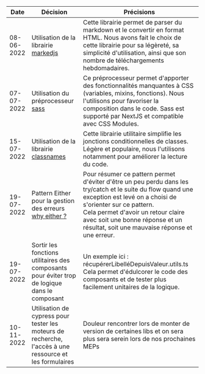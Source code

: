 | Date       | Décision                                                                                                                                              | Précisions                                                                                                                                                                                                                                                                                                 |
|------------|-------------------------------------------------------------------------------------------------------------------------------------------------------|------------------------------------------------------------------------------------------------------------------------------------------------------------------------------------------------------------------------------------------------------------------------------------------------------------|
| 08-06-2022 | Utilisation de la librairie [markedjs](https://github.com/markedjs/marked)                                                                            | Cette librairie permet de parser du markdown et le convertir en format HTML. Nous avons fait le choix de cette librairie pour sa légèreté, sa simplicité d'utilisation, ainsi que son nombre de téléchargements hebdomadaires.                                                                             |
| 07-07-2022 | Utilisation du préprocesseur [sass](https://sass-lang.com)                                                                                            | Ce préprocesseur permet d'apporter des fonctionnalités manquantes à CSS (variables, mixins, fonctions). Nous l'utilisons pour favoriser la composition dans le code. Sass est supporté par NextJS et compatible avec CSS Modules.                                                                          | 
| 15-07-2022 | Utilisation de la librairie [classnames](https://www.npmjs.com/package/classnames)                                                                    | Cette librairie utilitaire simplifie les jonctions conditionnelles de classes. Légère et populaire, nous l'utilisons notamment pour améliorer la lecture du code.                                                                                                                                          | 
| 19-07-2022 | Pattern Either pour la gestion des erreurs [why either ?](https://www.thoughtworks.com/insights/blog/either-data-type-alternative-throwing-exceptions)| Pour résumer ce pattern permet d'éviter d'être un peu perdu dans les try/catch et le suite du flow quand une exception est levé on a choisi de s'orienter sur ce pattern. <br /> Cela permet d'avoir un retour claire avec soit une bonne réponse et un résultat, soit une mauvaise réponse et une erreur. | 
| 19-07-2022 | Sortir les fonctions utilitaires des composants pour éviter trop de logique dans le composant                                                         | Un exemple ici : récupérerLibelléDepuisValeur.utils.ts <br /> Cela permet d'édulcorer le code des composants et de tester plus facilement unitaires de la logique.                                                                                                                                         | 
| 10-11-2022 | Utilisation de cypress pour tester les moteurs de recherche, l'accès à une ressource et les formulaires                                               | Douleur rencontrer lors de monter de version de certaines libs et on sera plus sera serein lors de nos prochaines MEPs                                                                                                                                                                                     | 
